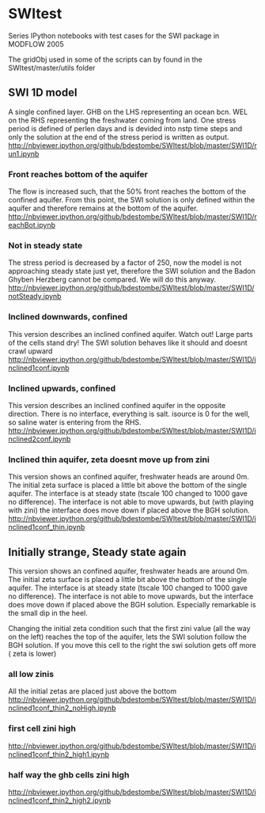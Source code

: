 # SWItest
Series IPython notebooks with test cases for the SWI package in MODFLOW 2005

The gridObj used in some of the scripts can by found in the SWItest/master/utils folder

## SWI 1D model
A single confined layer. GHB on the LHS representing an ocean bcn. WEL on the 
RHS representing the freshwater coming from land.
One stress period is defined of perlen days and is devided into nstp time steps 
and only the solution at the end of the stress period is written as output.
http://nbviewer.ipython.org/github/bdestombe/SWItest/blob/master/SWI1D/run1.ipynb

### Front reaches bottom of the aquifer
The flow is increased such, that the 50% front reaches the bottom of the confined aquifer. From this point, the SWI solution is only defined within the aquifer and therefore remains at the bottom of the aquifer.
http://nbviewer.ipython.org/github/bdestombe/SWItest/blob/master/SWI1D/reachBot.ipynb

### Not in steady state
The stress period is decreased by a factor of 250, now the model is not approaching steady state just yet, therefore the SWI solution and the Badon Ghyben Herzberg cannot be compared. We will do this anyway.
http://nbviewer.ipython.org/github/bdestombe/SWItest/blob/master/SWI1D/notSteady.ipynb

### Inclined downwards, confined
This version describes an inclined confined aquifer. Watch out! Large parts of the cells stand dry!
The SWI solution behaves like it should and doesnt crawl upward
http://nbviewer.ipython.org/github/bdestombe/SWItest/blob/master/SWI1D/inclined1conf.ipynb

### Inclined upwards, confined
This version describes an inclined confined aquifer in the opposite direction. There is no interface, everything is salt. isource is 0 for the well, so saline water is entering from the RHS.
http://nbviewer.ipython.org/github/bdestombe/SWItest/blob/master/SWI1D/inclined2conf.ipynb

### Inclined thin aquifer, zeta doesnt move up from zini
This version shows an confined aquifer, freshwater heads are around 0m. The initial zeta surface is placed a little bit above the bottom of the single aquifer. The interface is at steady state (tscale 100 changed to 1000 gave no difference). The interface is not able to move upwards, but (with playing with zini) the interface does move down if placed above the BGH solution.
http://nbviewer.ipython.org/github/bdestombe/SWItest/blob/master/SWI1D/inclined1conf_thin.ipynb

## Initially strange, Steady state again
This version shows an confined aquifer, freshwater heads are around 0m. The initial zeta surface is placed a little bit above the bottom of the single aquifer. The interface is at steady state (tscale 100 changed to 1000 gave no difference). The interface is not able to move upwards, but the interface does move down if placed above the BGH solution. Especially remarkable is the small dip in the heel.

Changing the initial zeta condition such that the first zini value (all the way on the left) reaches the top of the aquifer, lets the SWI solution follow the BGH solution. If you move this cell to the right the swi solution gets off more ( zeta is lower) 

### all low zinis
All the initial zetas are placed just above the bottom
http://nbviewer.ipython.org/github/bdestombe/SWItest/blob/master/SWI1D/inclined1conf_thin2_noHigh.ipynb

### first cell zini high
http://nbviewer.ipython.org/github/bdestombe/SWItest/blob/master/SWI1D/inclined1conf_thin2_high1.ipynb

### half way the ghb cells zini high
http://nbviewer.ipython.org/github/bdestombe/SWItest/blob/master/SWI1D/inclined1conf_thin2_high2.ipynb
